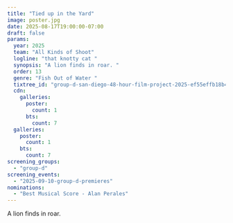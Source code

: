 ```yaml
---
title: "Tied up in the Yard"
image: poster.jpg
date: 2025-08-17T19:00:00-07:00
draft: false
params:
  year: 2025
  team: "All Kinds of Shoot"
  logline: "that knotty cat "
  synopsis: "A lion finds in roar. "
  order: 13
  genre: "Fish Out of Water "
  tixtree_id: "group-d-san-diego-48-hour-film-project-2025-ef55effb18b4"
  cdn:
    galleries:
      poster:
        count: 1
      bts:
        count: 7
  galleries:
    poster:
      count: 1
    bts:
      count: 7
screening_groups:
  - "group-d"
screening_events:
  - "2025-09-10-group-d-premieres"
nominations:
  - "Best Musical Score - Alan Perales"
---
```

A lion finds in roar.
